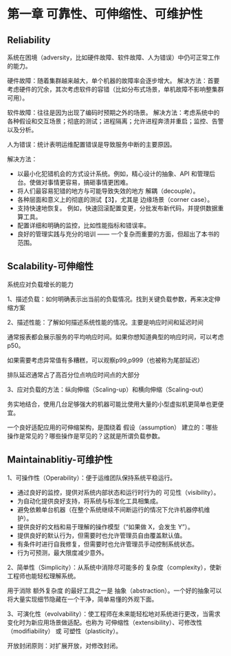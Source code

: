 # 第一章 可靠性、可伸缩性、可维护性

## Reliability
系统在困境（adversity，比如硬件故障、软件故障、人为错误）中仍可正常工作的能力。

硬件故障：随着集群越来越大，单个机器的故障率会逐步增大。
解决方法：首要考虑硬件的冗余，其次考虑软件的容错（比如分布式场景，单机故障不影响整集群可用）。

软件故障：往往是因为出现了编码时预期之外的场景。
解决方法：考虑系统中的各种假设和交互场景；彻底的测试；进程隔离；允许进程奔溃并重启；监控、告警以及分析。

人为错误：统计表明运维配置错误是导致服务中断的主要原因。

解决方法：

* 以最小化犯错机会的方式设计系统。例如，精心设计的抽象、API 和管理后台。使做对事情更容易，搞砸事情更困难。
* 将人们最容易犯错的地方与可能导致失效的地方 解耦（decouple）。
* 各种层面和意义上的彻底的测试【3】，尤其是 边缘场景（corner case）。
* 支持快速地恢复。 例如，快速回滚配置变更，分批发布新代码，并提供数据重算工具。
* 配置详细和明确的监控，比如性能指标和错误率。 
* 良好的管理实践与充分的培训 —— 一个复杂而重要的方面，但超出了本书的范围。

## Scalability-可伸缩性
系统应对负载增长的能力

1、描述负载：如何明确表示出当前的负载情况。找到关键负载参数，再来决定伸缩方案

2、描述性能：了解如何描述系统性能的情况。主要是响应时间和延迟时间

通常报表都会展示服务的平均响应时间。如果你想知道典型的响应时间，可以考虑p50。

如果需要考虑异常值有多糟糕，可以观察p99,p999（也被称为尾部延迟）

排队延迟通常占了高百分位点响应时间点的大部分

3、应对负载的方法：纵向伸缩（Scaling-up）和横向伸缩（Scaling-out）

务实地结合，使用几台足够强大的机器可能比使用大量的小型虚拟机更简单也更便宜。

一个良好适配应用的可伸缩架构，是围绕着 假设（assumption） 建立的：哪些操作是常见的？哪些操作是罕见的？这就是所谓负载参数。

## Maintainablitiy-可维护性

1、可操作性（Operability）：便于运维团队保持系统平稳运行。

* 通过良好的监控，提供对系统内部状态和运行时行为的 可见性（visibility）。
* 为自动化提供良好支持，将系统与标准化工具相集成。
* 避免依赖单台机器（在整个系统继续不间断运行的情况下允许机器停机维护）。
* 提供良好的文档和易于理解的操作模型（“如果做 X，会发生 Y”）。
* 提供良好的默认行为，但需要时也允许管理员自由覆盖默认值。
* 有条件时进行自我修复，但需要时也允许管理员手动控制系统状态。
* 行为可预测，最大限度减少意外。

2、简单性（Simplicity）：从系统中消除尽可能多的 复杂度（complexity），使新工程师也能轻松理解系统。

用于消除 额外复杂度 的最好工具之一是 抽象（abstraction）。一个好的抽象可以将大量实现细节隐藏在一个干净，简单易懂的外观下面。

3、可演化性（evolvability）：使工程师在未来能轻松地对系统进行更改，当需求变化时为新应用场景做适配。也称为 可伸缩性（extensibility）、可修改性（modifiability） 或 可塑性（plasticity）。

开放封闭原则：对扩展开放，对修改封闭。

